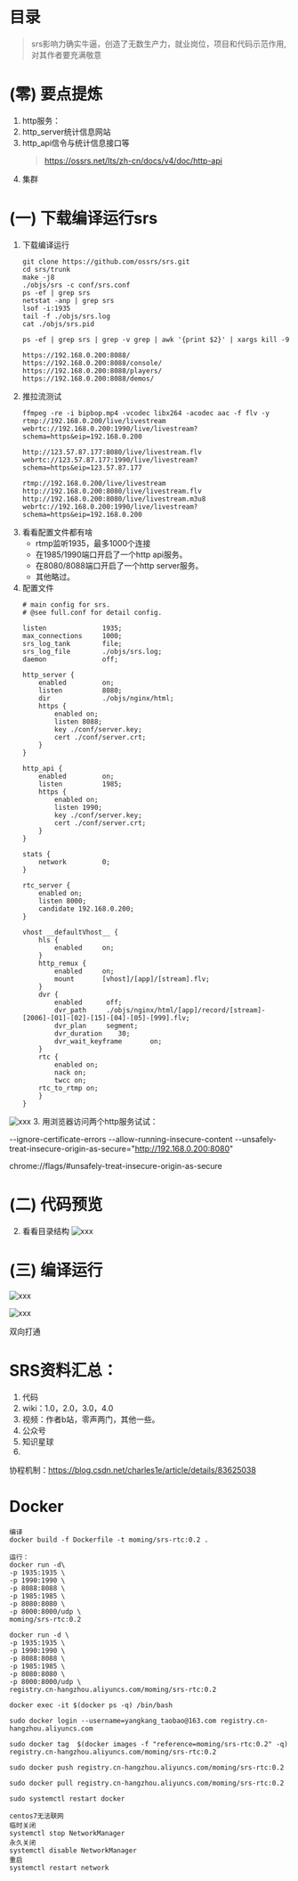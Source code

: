 # 目录
> srs影响力确实牛逼，创造了无数生产力，就业岗位，项目和代码示范作用, 对其作者要充满敬意


# (零) 要点提炼
1. http服务：
1. http_server统计信息网站
1. http_api信令与统计信息接口等
   > https://ossrs.net/lts/zh-cn/docs/v4/doc/http-api
2. 集群

# (一) 下载编译运行srs
1. 下载编译运行
    ```
    git clone https://github.com/ossrs/srs.git
    cd srs/trunk
    make -j8
    ./objs/srs -c conf/srs.conf
    ps -ef | grep srs
    netstat -anp | grep srs
    lsof -i:1935
    tail -f ./objs/srs.log
    cat ./objs/srs.pid
    
    ps -ef | grep srs | grep -v grep | awk '{print $2}' | xargs kill -9
    
    https://192.168.0.200:8088/
    https://192.168.0.200:8088/console/
    https://192.168.0.200:8088/players/
    https://192.168.0.200:8088/demos/
    ```
2. 推拉流测试
    ```
    ffmpeg -re -i bipbop.mp4 -vcodec libx264 -acodec aac -f flv -y rtmp://192.168.0.200/live/livestream
    webrtc://192.168.0.200:1990/live/livestream?schema=https&eip=192.168.0.200
    
    http://123.57.87.177:8080/live/livestream.flv
    webrtc://123.57.87.177:1990/live/livestream?schema=https&eip=123.57.87.177
    
    ```
    ```
    rtmp://192.168.0.200/live/livestream
    http://192.168.0.200:8080/live/livestream.flv
    http://192.168.0.200:8080/live/livestream.m3u8
    webrtc://192.168.0.200:1990/live/livestream?schema=https&eip=192.168.0.200
    ```
3. 看看配置文件都有啥
    - rtmp监听1935，最多1000个连接
    - 在1985/1990端口开启了一个http api服务。
    - 在8080/8088端口开启了一个http server服务。
    - 其他略过。
4. 配置文件
    ```
    # main config for srs.
    # @see full.conf for detail config.
    
    listen              1935;
    max_connections     1000;
    srs_log_tank        file;
    srs_log_file        ./objs/srs.log;
    daemon              off;
    
    http_server {
        enabled         on;
        listen          8080;
        dir             ./objs/nginx/html;
        https {
            enabled on;
            listen 8088;
            key ./conf/server.key;
            cert ./conf/server.crt;
        }
    }
    
    http_api {
        enabled         on;
        listen          1985;
        https {
            enabled on;
            listen 1990;
            key ./conf/server.key;
            cert ./conf/server.crt;
        }
    }
    
    stats {
        network         0;
    }
    
    rtc_server {
        enabled on;
        listen 8000;
        candidate 192.168.0.200;
    }
    
    vhost __defaultVhost__ {
        hls {
            enabled     on;
        }
        http_remux {
            enabled     on;
            mount       [vhost]/[app]/[stream].flv;
        }
        dvr {
            enabled      off;
            dvr_path     ./objs/nginx/html/[app]/record/[stream]-[2006]-[01]-[02]-[15]-[04]-[05]-[999].flv;
            dvr_plan     segment;
            dvr_duration    30;
            dvr_wait_keyframe       on;
        }
        rtc {
            enabled on;
            nack on;
            twcc on;
    	rtc_to_rtmp on;
        }
    }
    ```
    
![xxx](C:/Users/MoMing/Desktop/learn_srs/images/configfile.png)
3. 用浏览器访问两个http服务试试：


--ignore-certificate-errors --allow-running-insecure-content --unsafely-treat-insecure-origin-as-secure="http://192.168.0.200:8080"

chrome://flags/#unsafely-treat-insecure-origin-as-secure

# (二) 代码预览

2. 看看目录结构
![xxx](C:/Users/MoMing/Desktop/learn_srs/images/file_list.png)

# (三) 编译运行


![xxx](C:/Users/MoMing/Desktop/learn_srs/images/build.png)




![xxx](C:/Users/MoMing/Desktop/learn_srs/images/rtc_sdk.png)

双向打通

# SRS资料汇总：
1. 代码
1. wiki：1.0，2.0，3.0，4.0
1. 视频：作者b站，零声两门，其他一些。
1. 公众号
1. 知识星球
2. 

协程机制：https://blog.csdn.net/charles1e/article/details/83625038


# Docker

```
编译
docker build -f Dockerfile -t moming/srs-rtc:0.2 .

运行：
docker run -d\
-p 1935:1935 \
-p 1990:1990 \
-p 8088:8088 \
-p 1985:1985 \
-p 8080:8080 \
-p 8000:8000/udp \
moming/srs-rtc:0.2

docker run -d \
-p 1935:1935 \
-p 1990:1990 \
-p 8088:8088 \
-p 1985:1985 \
-p 8080:8080 \
-p 8000:8000/udp \
registry.cn-hangzhou.aliyuncs.com/moming/srs-rtc:0.2
```


```
docker exec -it $(docker ps -q) /bin/bash

sudo docker login --username=yangkang_taobao@163.com registry.cn-hangzhou.aliyuncs.com

sudo docker tag  $(docker images -f "reference=moming/srs-rtc:0.2" -q) registry.cn-hangzhou.aliyuncs.com/moming/srs-rtc:0.2

sudo docker push registry.cn-hangzhou.aliyuncs.com/moming/srs-rtc:0.2

sudo docker pull registry.cn-hangzhou.aliyuncs.com/moming/srs-rtc:0.2

sudo systemctl restart docker

centos7无法联网
临时关闭
systemctl stop NetworkManager
永久关闭
systemctl disable NetworkManager
重启
systemctl restart network
```

